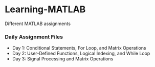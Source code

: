 # Learning-MATLAB
Different MATLAB assignments 

### Daily Assignment Files 

- Day 1: Conditional Statements, For Loop, and Matrix Operations
- Day 2: User-Defined Functions, Logical Indexing, and While Loop
- Day 3: Signal Processing and Matrix Operations


